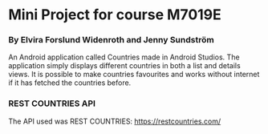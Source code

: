 # Mini Project for course M7019E 
### By Elvira Forslund Widenroth and Jenny Sundström

An Android application called Countries made in Android Studios. The application simply displays different countries in both a list and details views. It is possible to make countries favourites and works without internet if it has fetched the countries before.

### REST COUNTRIES API
The API used was REST COUNTRIES: https://restcountries.com/
